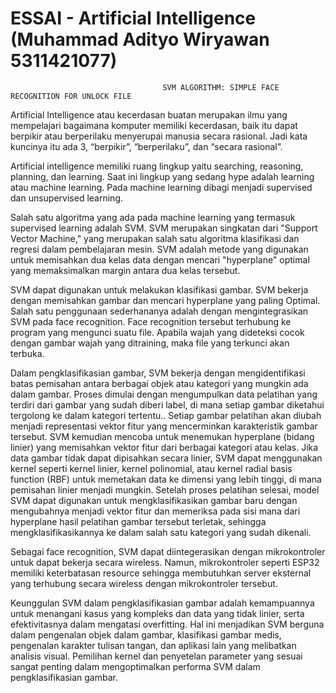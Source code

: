 # ESSAI - Artificial Intelligence (Muhammad Adityo Wiryawan 5311421077)

                                      SVM ALGORITHM: SIMPLE FACE RECOGNITION FOR UNLOCK FILE 


Artificial Intelligence atau kecerdasan buatan merupakan ilmu yang mempelajari bagaimana komputer memiliki kecerdasan, baik itu dapat berpikir atau berperilaku menyerupai manusia secara rasional. Jadi kata kuncinya itu ada 3, “berpikir”, “berperilaku”, dan “secara rasional”. 

Artificial intelligence memiliki ruang lingkup yaitu searching, reasoning, planning, dan learning. Saat ini lingkup yang sedang hype adalah learning atau machine learning. Pada machine learning dibagi menjadi supervised dan unsupervised learning. 

Salah satu algoritma yang ada pada machine learning yang termasuk supervised learning adalah SVM. SVM merupakan singkatan dari "Support Vector Machine," yang merupakan salah satu algoritma klasifikasi dan regresi dalam pembelajaran mesin. SVM adalah metode yang digunakan untuk memisahkan dua kelas data dengan mencari "hyperplane" optimal yang memaksimalkan margin antara dua kelas tersebut.

SVM dapat digunakan untuk melakukan klasifikasi gambar. SVM bekerja dengan memisahkan gambar dan mencari hyperplane yang paling Optimal. Salah satu penggunaan sederhananya adalah dengan mengintegrasikan SVM pada face recognition. Face recognition tersebut terhubung ke program yang mengunci suatu file. Apabila wajah yang dideteksi cocok dengan gambar wajah yang ditraining, maka file yang terkunci akan terbuka. 

Dalam pengklasifikasian gambar, SVM bekerja dengan mengidentifikasi batas pemisahan antara berbagai objek atau kategori yang mungkin ada dalam gambar. Proses dimulai dengan mengumpulkan data pelatihan yang terdiri dari gambar yang sudah diberi label, di mana setiap gambar diketahui tergolong ke dalam kategori tertentu.. Setiap gambar pelatihan akan diubah menjadi representasi vektor fitur yang mencerminkan karakteristik gambar tersebut. SVM kemudian mencoba untuk menemukan hyperplane (bidang linier) yang memisahkan vektor fitur dari berbagai kategori atau kelas. Jika data gambar tidak dapat dipisahkan secara linier, SVM dapat menggunakan kernel seperti kernel linier, kernel polinomial, atau kernel radial basis function (RBF) untuk memetakan data ke dimensi yang lebih tinggi, di mana pemisahan linier menjadi mungkin. Setelah proses pelatihan selesai, model SVM dapat digunakan untuk mengklasifikasikan gambar baru dengan mengubahnya menjadi vektor fitur dan memeriksa pada sisi mana dari hyperplane hasil pelatihan gambar tersebut terletak, sehingga mengklasifikasikannya ke dalam salah satu kategori yang sudah dikenali.

Sebagai face recognition, SVM dapat diintegerasikan dengan mikrokontroler untuk dapat bekerja secara wireless. Namun, mikrokontroler seperti ESP32 memiliki keterbatasan resource sehingga membutuhkan server eksternal yang terhubung secara wireless dengan mikrokontroler tersebut.

Keunggulan SVM dalam pengklasifikasian gambar adalah kemampuannya untuk menangani kasus yang kompleks dan data yang tidak linier, serta efektivitasnya dalam mengatasi overfitting. Hal ini menjadikan SVM berguna dalam pengenalan objek dalam gambar, klasifikasi gambar medis, pengenalan karakter tulisan tangan, dan aplikasi lain yang melibatkan analisis visual. Pemilihan kernel dan penyetelan parameter yang sesuai sangat penting dalam mengoptimalkan performa SVM dalam pengklasifikasian gambar.


